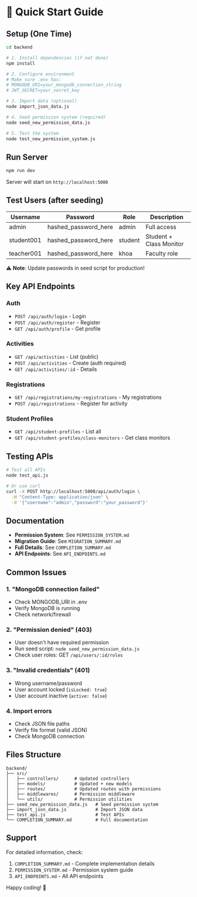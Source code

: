 # 🚀 Quick Start Guide

## Setup (One Time)

```bash
cd backend

# 1. Install dependencies (if not done)
npm install

# 2. Configure environment
# Make sure .env has:
# MONGODB_URI=your_mongodb_connection_string
# JWT_SECRET=your_secret_key

# 3. Import data (optional)
node import_json_data.js

# 4. Seed permission system (required)
node seed_new_permission_data.js

# 5. Test the system
node test_new_permission_system.js
```

## Run Server

```bash
npm run dev
```

Server will start on `http://localhost:5000`

## Test Users (after seeding)

| Username | Password | Role | Description |
|----------|----------|------|-------------|
| admin | hashed_password_here | admin | Full access |
| student001 | hashed_password_here | student | Student + Class Monitor |
| teacher001 | hashed_password_here | khoa | Faculty role |

⚠️ **Note**: Update passwords in seed script for production!

## Key API Endpoints

### Auth
- `POST /api/auth/login` - Login
- `POST /api/auth/register` - Register
- `GET /api/auth/profile` - Get profile

### Activities
- `GET /api/activities` - List (public)
- `POST /api/activities` - Create (auth required)
- `GET /api/activities/:id` - Details

### Registrations
- `GET /api/registrations/my-registrations` - My registrations
- `POST /api/registrations` - Register for activity

### Student Profiles
- `GET /api/student-profiles` - List all
- `GET /api/student-profiles/class-monitors` - Get class monitors

## Testing APIs

```bash
# Test all APIs
node test_api.js

# Or use curl
curl -X POST http://localhost:5000/api/auth/login \
  -H "Content-Type: application/json" \
  -d '{"username":"admin","password":"your_password"}'
```

## Documentation

- **Permission System**: See `PERMISSION_SYSTEM.md`
- **Migration Guide**: See `MIGRATION_SUMMARY.md`
- **Full Details**: See `COMPLETION_SUMMARY.md`
- **API Endpoints**: See `API_ENDPOINTS.md`

## Common Issues

### 1. "MongoDB connection failed"
- Check MONGODB_URI in .env
- Verify MongoDB is running
- Check network/firewall

### 2. "Permission denied" (403)
- User doesn't have required permission
- Run seed script: `node seed_new_permission_data.js`
- Check user roles: GET `/api/users/:id/roles`

### 3. "Invalid credentials" (401)
- Wrong username/password
- User account locked (`isLocked: true`)
- User account inactive (`active: false`)

### 4. Import errors
- Check JSON file paths
- Verify file format (valid JSON)
- Check MongoDB connection

## Files Structure

```
backend/
├── src/
│   ├── controllers/      # Updated controllers
│   ├── models/           # Updated + new models
│   ├── routes/           # Updated routes with permissions
│   ├── middlewares/      # Permission middleware
│   └── utils/            # Permission utilities
├── seed_new_permission_data.js   # Seed permission system
├── import_json_data.js           # Import JSON data
├── test_api.js                   # Test APIs
└── COMPLETION_SUMMARY.md         # Full documentation
```

## Support

For detailed information, check:
1. `COMPLETION_SUMMARY.md` - Complete implementation details
2. `PERMISSION_SYSTEM.md` - Permission system guide
3. `API_ENDPOINTS.md` - All API endpoints

Happy coding! 🎉

